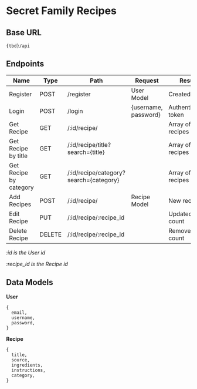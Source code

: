 # Secret Family Recipes

## Base URL
``` 
{tbd}/api
```

## Endpoints
|         Name           |  Type  |                  Path                  |         Request           |        Result        |
|         ----           |  ----  |                  ----                  |         -------           |        ------        |
|       Register         |  POST  |                /register               |        User Model         |     Created User     |
|        Login           |  POST  |                 /login                 |   {username, password}    | Authentication token |
|      Get Recipe        |  GET   |              /:id/recipe/              |                           |   Array of recipes   |
|  Get Recipe by title   |  GET   |    /:id/recipe/title?search={title}    |                           |   Array of recipes   |
| Get Recipe by category |  GET   | /:id/recipe/category?search={category} |                           |   Array of recipes   |
|      Add Recipes       |  POST  |              /:id/recipe/              |        Recipe Model       |     New recipe id    |
|      Edit Recipe       |  PUT   |          /:id/recipe/:recipe_id        |                           |     Updated count    |
|     Delete Recipe      | DELETE |          /:id/recipe/:recipe_id        |                           |     Removed count    |

*:id is the User id*

*:recipe_id is the Recipe id*

## Data Models

**User**
```
{
  email,
  username,
  password,
}
```

**Recipe**
```
{
  title,
  source,
  ingredients,
  instructions,
  category,
}
```

